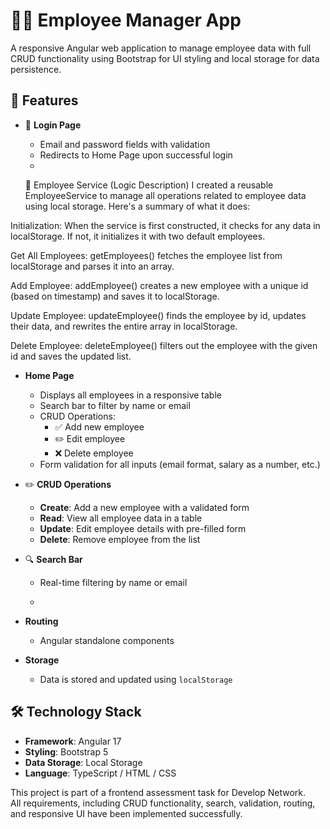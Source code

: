 # 🧑‍💼 Employee Manager App

A responsive Angular web application to manage employee data with full CRUD functionality using Bootstrap for UI styling and local storage for data persistence.

## 📌 Features

- 🔐 **Login Page**
  - Email and password fields with validation
  - Redirects to Home Page upon successful login
  - 


  🧠 Employee Service (Logic Description)
I created a reusable EmployeeService to manage all operations related to employee data using local storage. Here's a summary of what it does:

Initialization:
When the service is first constructed, it checks for any data in localStorage. If not, it initializes it with two default employees.

Get All Employees:
getEmployees() fetches the employee list from localStorage and parses it into an array.

Add Employee:
addEmployee() creates a new employee with a unique id (based on timestamp) and saves it to localStorage.

Update Employee:
updateEmployee() finds the employee by id, updates their data, and rewrites the entire array in localStorage.

Delete Employee:
deleteEmployee() filters out the employee with the given id and saves the updated list.

- **Home Page**
  - Displays all employees in a responsive table
  - Search bar to filter by name or email
  - CRUD Operations:
    - ✅ Add new employee
    - ✏️ Edit employee
    - ❌ Delete employee
  - Form validation for all inputs (email format, salary as a number, etc.)

- ✏️ **CRUD Operations**
  - **Create**: Add a new employee with a validated form
  - **Read**: View all employee data in a table
  - **Update**: Edit employee details with pre-filled form
  - **Delete**: Remove employee from the list

- 🔍 **Search Bar**
  - Real-time filtering by name or email
 
  - 
- **Routing**
  - Angular standalone components 

- **Storage**
  - Data is stored and updated using `localStorage`


## 🛠️ Technology Stack

- **Framework**: Angular 17
- **Styling**: Bootstrap 5
- **Data Storage**: Local Storage
- **Language**: TypeScript / HTML / CSS

This project is part of a frontend assessment task for Develop Network.  
All requirements, including CRUD functionality, search, validation, routing, and responsive UI have been implemented successfully.
